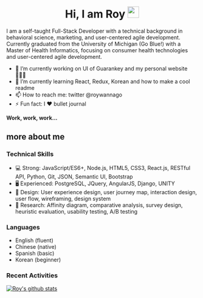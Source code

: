 <h1 align="center"> Hi, I am Roy  <img src="https://media.giphy.com/media/hvRJCLFzcasrR4ia7z/giphy.gif" width="30px"></h1>

I am a self-taught Full-Stack Developer with a technical background in behavioral science, marketing, and user-centered agile development. Currently graduated from the University of Michigan (Go Blue!) with a Master of Health Informatics, focusing on consumer health technologies and user-centered agile development. 

- 🔭 I’m currently working on UI of Guarankey and my personal website 👩🏻‍💻
- 🌱 I’m currently learning React, Redux, Korean and how to make a cool readme
- 📫 How to reach me: twitter @roywannago
- ⚡ Fun fact: I ❤️ bullet journal

<strong>Work, work, work...</strong>
<!--START_SECTION:activity-->
<!--END_SECTION:activity-->

## more about me
### Technical Skills
- 💻 Strong: JavaScript/ES6+, Node.js, HTML5, CSS3, React.js, RESTful API, Python, Git, JSON, Semantic UI, Bootstrap
- 🖥 Experienced: PostgreSQL, JQuery, AngularJS, Django, UNITY
- 🎨 Design: User experience design, user journey map, interaction design, user flow, wireframing, design system
- 💬 Research: Affinity diagram, comparative analysis, survey design, heuristic evaluation, usability testing, A/B testing

### Languages
- English (fluent)
- Chinese (native)
- Spanish (basic)
- Korean (beginner)

### Recent Activities
[![Roy's github stats](https://github-readme-stats.vercel.app/api?username=falinwang)](https://github.com/falinwang/github-readme-stats)

